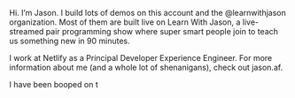 Hi. I’m Jason. I build lots of demos on this account and the @learnwithjason organization. Most of them are built live on Learn With Jason, a live-streamed pair programming show where super smart people join to teach us something new in 90 minutes.

I work at Netlify as a Principal Developer Experience Engineer. For more information about me (and a whole lot of shenanigans), check out jason.af.

I have been booped on t

